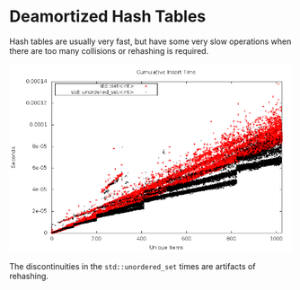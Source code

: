 Deamortized Hash Tables
======================

Hash tables are usually very fast, but have some very slow operations when there are too many collisions or rehashing is required.

![](insert-cumulative.png "Cumulative Insert Times")

The discontinuities in the `std::unordered_set` times are artifacts of rehashing.
